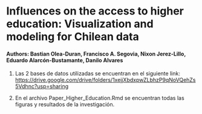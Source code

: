 # Influences on the access to higher education: Visualization and modeling for Chilean data

#### Authors: Bastian Olea-Duran, Francisco A. Segovia, Nixon Jerez-Lillo, Eduardo Alarcón-Bustamante, Danilo Alvares

1. Las 2 bases de datos utilizadas se encuentran en el siguiente link: 
https://drive.google.com/drive/folders/1xejjXbdxpwZLbhzP9qNoVQehZs5Vdhnc?usp=sharing

2. En el archivo Paper_Higher_Education.Rmd se encuentran todas las figuras y resultados de la investigación.

